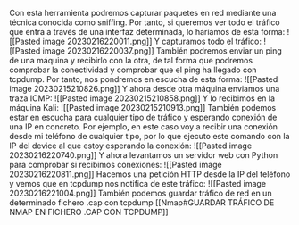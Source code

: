 Con esta herramienta podremos capturar paquetes en red mediante una técnica conocida como sniffing. Por tanto, si queremos ver todo el tráfico que entra a través de una interfaz determinada, lo haríamos de esta forma:
![[Pasted image 20230216220011.png]]
Y capturamos todo el tráfico:
![[Pasted image 20230216220037.png]]
También podremos enviar un ping de una máquina y recibirlo con la otra, de tal forma que podremos comprobar la conectividad y comprobar que el ping ha llegado con tcpdump. Por tanto, nos pondremos en escucha de esta forma:
![[Pasted image 20230215210826.png]]
Y ahora desde otra máquina enviamos una traza ICMP:
![[Pasted image 20230215210858.png]]
Y lo recibimos en la máquina Kali:
![[Pasted image 20230215210913.png]]
También podemos estar en escucha para cualquier tipo de tráfico y esperando conexión de una IP en concreto. Por ejemplo, en este caso voy a recibir una conexión desde mi teléfono de cualquier tipo, por lo que ejecuto este comando con la IP del device al que estoy esperando la conexión:
![[Pasted image 20230216220740.png]]
Y ahora levantamos un servidor web con Python para comprobar si recibimos conexiones:
![[Pasted image 20230216220811.png]]
Hacemos una petición HTTP desde la IP del teléfono y vemos que en tcpdump nos notifica de este tráfico:
![[Pasted image 20230216221004.png]]
También podemos guardar tráfico de red en un determinado fichero .cap con tcpdump [[Nmap#GUARDAR TRÁFICO DE NMAP EN FICHERO .CAP CON TCPDUMP]]